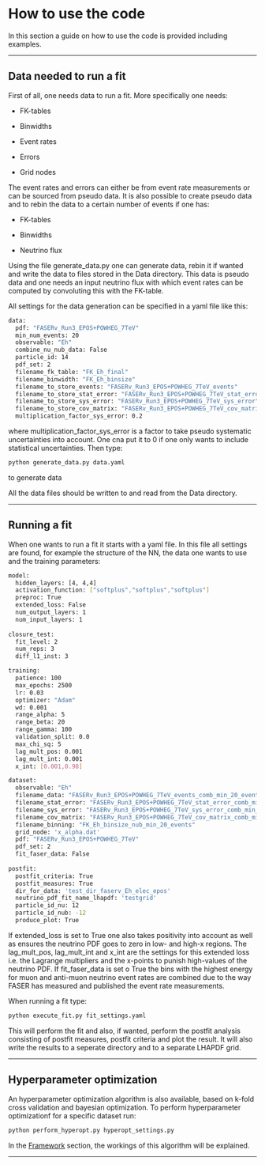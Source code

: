 # How to use the code
In this section a guide on how to use the code is provided including examples.

---

## Data needed to run a fit
First of all, one needs data to run a fit. More specifically one needs:

- FK-tables

- Binwidths

- Event rates

- Errors

- Grid nodes

The event rates and errors can either be from event rate measurements or can be sourced from pseudo data. It is also possible to create pseudo data and to rebin the data to a certain number of events if one has: 

- FK-tables

- Binwidths

- Neutrino flux

Using the file generate_data.py one can generate data, rebin it if wanted and write the data to files stored in the Data directory. This data is pseudo data and one needs an input neutrino flux with which event rates can be computed by convoluting this with the FK-table.

All settings for the data generation can be specified in a yaml file like this:
```bash
data:
  pdf: "FASERv_Run3_EPOS+POWHEG_7TeV" 
  min_num_events: 20
  observable: "Eh"
  combine_nu_nub_data: False
  particle_id: 14
  pdf_set: 2
  filename_fk_table: "FK_Eh_final"
  filename_binwidth: "FK_Eh_binsize"
  filename_to_store_events: "FASERv_Run3_EPOS+POWHEG_7TeV_events"
  filename_to_store_stat_error: "FASERv_Run3_EPOS+POWHEG_7TeV_stat_error"
  filename_to_store_sys_error: "FASERv_Run3_EPOS+POWHEG_7TeV_sys_error"
  filename_to_store_cov_matrix: "FASERv_Run3_EPOS+POWHEG_7TeV_cov_matrix"
  multiplication_factor_sys_error: 0.2
```
where multiplication_factor_sys_error is a factor to take pseudo systematic uncertainties into account. One cna put it to 0 if one only wants to include statistical uncertainties. 
Then type:
```bash
python generate_data.py data.yaml
```
to generate data

All the data files should be written to and read from the Data directory.

---

## Running a fit
When one wants to run a fit it starts with a yaml file. In this file all settings are found, for example the structure of the NN, the data one wants to use and the training parameters:

```bash
model:
  hidden_layers: [4, 4,4]
  activation_function: ["softplus","softplus","softplus"]
  preproc: True
  extended_loss: False
  num_output_layers: 1
  num_input_layers: 1
  
closure_test:
  fit_level: 2
  num_reps: 3
  diff_l1_inst: 3

training:
  patience: 100
  max_epochs: 2500
  lr: 0.03
  optimizer: "Adam"
  wd: 0.001
  range_alpha: 5
  range_beta: 20
  range_gamma: 100
  validation_split: 0.0
  max_chi_sq: 5
  lag_mult_pos: 0.001
  lag_mult_int: 0.001
  x_int: [0.001,0.98]

dataset:
  observable: "Eh"
  filename_data: "FASERv_Run3_EPOS+POWHEG_7TeV_events_comb_min_20_events"
  filename_stat_error: "FASERv_Run3_EPOS+POWHEG_7TeV_stat_error_comb_min_20_events"
  filename_sys_error: "FASERv_Run3_EPOS+POWHEG_7TeV_sys_error_comb_min_20_events"
  filename_cov_matrix: "FASERv_Run3_EPOS+POWHEG_7TeV_cov_matrix_comb_min_20_events"
  filename_binning: "FK_Eh_binsize_nub_min_20_events"
  grid_node: 'x_alpha.dat'
  pdf: "FASERv_Run3_EPOS+POWHEG_7TeV"
  pdf_set: 2
  fit_faser_data: False
  
postfit:
  postfit_criteria: True
  postfit_measures: True
  dir_for_data: 'test_dir_faserv_Eh_elec_epos'
  neutrino_pdf_fit_name_lhapdf: 'testgrid'
  particle_id_nu: 12
  particle_id_nub: -12
  produce_plot: True
```
If extended_loss is set to True one also takes positivity into account as well as ensures the neutrino PDF goes to zero in low- and high-x regions. The lag_mult_pos, lag_mult_int and x_int are the settings for this extended loss i.e. the Lagrange multipliers and the x-points to punish high-values of the neutrino PDF. If fit_faser_data is set o True the bins with the highest energy for muon and anti-muon neutrino event rates are combined due to the way FASER has measured and published the event rate measurements.

When running a fit type: 
```bash
python execute_fit.py fit_settings.yaml
```
This will perform the fit and also, if wanted, perform the postfit analysis consisting of postfit measures, postfit criteria and plot the result. It will also write the results to a seperate directory and to a separate LHAPDF grid. 

---

## Hyperparameter optimization
An hyperparameter optimization algorithm is also available, based on k-fold cross validation and bayesian optimization. To perform hyperparameter optimizationf for a specific dataset run:

```bash
python perform_hyperopt.py hyperopt_settings.py
```
In the [Framework](framework.md) section, the workings of this algorithm will be explained. 

---